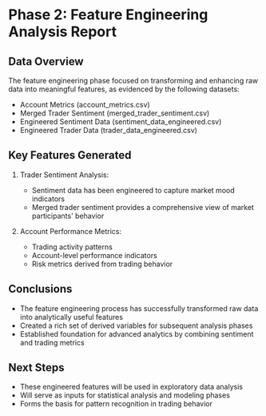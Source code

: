 # Phase 2: Feature Engineering Analysis Report

## Data Overview
The feature engineering phase focused on transforming and enhancing raw data into meaningful features, as evidenced by the following datasets:
- Account Metrics (account_metrics.csv)
- Merged Trader Sentiment (merged_trader_sentiment.csv)
- Engineered Sentiment Data (sentiment_data_engineered.csv)
- Engineered Trader Data (trader_data_engineered.csv)

## Key Features Generated
1. Trader Sentiment Analysis:
   - Sentiment data has been engineered to capture market mood indicators
   - Merged trader sentiment provides a comprehensive view of market participants' behavior

2. Account Performance Metrics:
   - Trading activity patterns
   - Account-level performance indicators
   - Risk metrics derived from trading behavior

## Conclusions
- The feature engineering process has successfully transformed raw data into analytically useful features
- Created a rich set of derived variables for subsequent analysis phases
- Established foundation for advanced analytics by combining sentiment and trading metrics

## Next Steps
- These engineered features will be used in exploratory data analysis
- Will serve as inputs for statistical analysis and modeling phases
- Forms the basis for pattern recognition in trading behavior